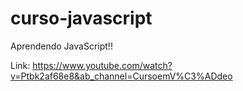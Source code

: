 # curso-javascript

 Aprendendo JavaScript!!
 
 Link: https://www.youtube.com/watch?v=Ptbk2af68e8&ab_channel=CursoemV%C3%ADdeo
